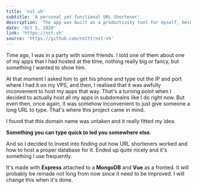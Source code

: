 ```yaml
---
title: 'nst.sh'
subtitle: 'A personal yet functional URL Shortener'
description: 'The app was built as a productivity tool for myself, being able to use my domain to go fast to specific pages on all my devices was really something that I find convenient. Its built with a Express backend + MongoDB and a really small Vue frontend'
date: 'Oct 5, 2020'
link: 'https://nst.sh'
source: 'https://github.com/nsttt/nst-sh'
---
```


Time ago, I was in a party with some friends. I told one of them about one of my apps that I had hosted at the time, nothing really big or fancy, but something I wanted to show him.

At that moment I asked him to get his phone and type out the IP and port where I had it on my VPS, and then, I realised that it was awfully inconvenient to host my apps that way. That's a turning point when I decided to actually host all my apps in subdomains like I do right now. But even then, once again, it was somehow inconvenient to just give someone a long URL to type. That's where this project came in mind.

I found that this domain name was untaken and it really fitted my idea.

**Something you can type quick to led you somewhere else**.

And so I decided to invest into finding out how URL shorteners worked and how to host a proper database for it. Ended up quite nicely and it's something I use frequently.

It's made with **Express** attached to a **MongoDB** and **Vue** as a fronted. It will probably be remade not long from now since it need to be improved. I will change this when it's done.
